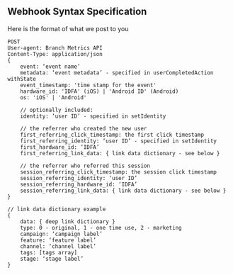 
## Webhook Syntax Specification

Here is the format of what we post to you


	POST
	User-agent: Branch Metrics API
	Content-Type: application/json
	{
	    event: ‘event name’
	    metadata: ‘event metadata’ - specified in userCompletedAction withState
	    event_timestamp: 'time stamp for the event'
	    hardware_id: 'IDFA' (iOS) | 'Android ID' (Android)
	    os: 'iOS' | 'Android'

	    // optionally included:
	    identity: ‘user ID’ - specified in setIdentity

	    // the referrer who created the new user
	    first_referring_click_timestamp: the first click timestamp
	    first_referring_identity: ‘user ID’ - specified in setIdentity
	    first_hardware_id: ‘IDFA’
	    first_referring_link_data: { link data dictionary - see below }

	    // the referrer who referred this session
	    session_referring_click_timestamp: the session click timestamp
	    session_referring_identity: ‘user ID’
	    session_referring_hardware_id: ‘IDFA’
	    session_referring_link_data: { link data dictionary - see below }
	}

	// link data dictionary example
	{
	    data: { deep link dictionary }
	    type: 0 - original, 1 - one time use, 2 - marketing
	    campaign: ‘campaign label’
	    feature: ‘feature label’
	    channel: ‘channel label’
	    tags: [tags array]
	    stage: ‘stage label’
	}

